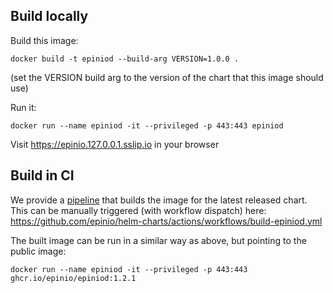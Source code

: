 ## Build locally

Build this image:

```
docker build -t epiniod --build-arg VERSION=1.0.0 .
```

(set the VERSION build arg to the version of the chart that this image should use)

Run it:

```
docker run --name epiniod -it --privileged -p 443:443 epiniod
```

Visit https://epinio.127.0.0.1.sslip.io in your browser

## Build in CI

We provide a [pipeline](https://github.com/epinio/helm-charts/blob/main/.github/workflows/build-epiniod.yml) that builds the image for the latest released chart.
This can be manually triggered (with workflow dispatch) here: https://github.com/epinio/helm-charts/actions/workflows/build-epiniod.yml

The built image can be run in a similar way as above, but pointing to the public image:

```
docker run --name epiniod -it --privileged -p 443:443 ghcr.io/epinio/epiniod:1.2.1
```
